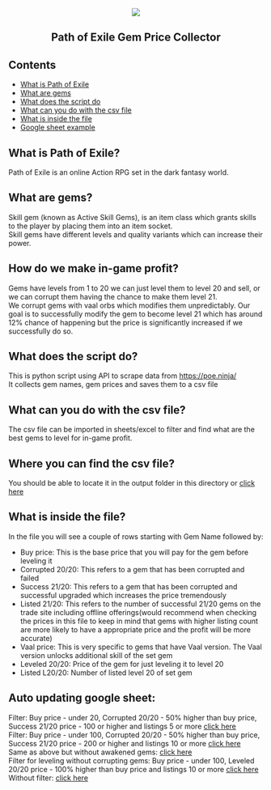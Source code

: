 <p align=center>
    <a href="https://www.pathofexile.com/" title="Path of Exile Website">
      <img align="center" src="https://web.poecdn.com/protected/image/layout/sanctumlogo.png?v=1670373174098&key=j1DUgpyrwdlKZcGWzaFxxA" />
    </a>
</p>
<h2 align="center">Path of Exile Gem Price Collector</h2>

Contents
--------

 * [What is Path of Exile](#what-is-path-of-exile)
 * [What are gems](#what-are-gems)
 * [What does the script do](#what-does-the-script-do)
 * [What can you do with the csv file](#what-can-you-do-with-the-csv-file)
 * [What is inside the file](#where-you-can-find-the-csv-file)
 * [Google sheet example](#auto-updating-google-sheet)
 

What is Path of Exile?
--------
Path of Exile is an online Action RPG set in the dark fantasy world.

What are gems?
--------
Skill gem (known as Active Skill Gems), is an item class which grants skills to the player by placing them into an item socket.\
Skill gems have different levels and quality variants which can increase their power.

How do we make in-game profit?
--------
Gems have levels from 1 to 20 we can just level them to level 20 and sell, or we can corrupt them having the chance to make them level 21.\
We corrupt gems with vaal orbs which modifies them unpredictably. Our goal is to successfully modify the gem to become level 21 which has around 12% chance of happening but the price is significantly increased if we successfully do so.

What does the script do?
--------
This is python script using API to scrape data from https://poe.ninja/ \
It collects gem names, gem prices and saves them to a csv file

What can you do with the csv file?
--------
The csv file can be imported in sheets/excel to filter and find what are the best gems to level for in-game profit.

Where you can find the csv file?
--------
You should be able to locate it in the output folder in this directory or 
[click here](https://github.com/Vyary/poe-gem-prices/blob/main/output/gems.csv)

What is inside the file?
--------
In the file you will see a couple of rows starting with Gem Name followed by:
* Buy price: This is the base price that you will pay for the gem before leveling it
* Corrupted 20/20: This refers to a gem that has been corrupted and failed
* Success 21/20: This refers to a gem that has been corrupted and successful upgraded which increases the price tremendously
* Listed 21/20: This refers to the number of successful 21/20 gems on the trade site including offline offerings(would recommend when checking the prices in this file to keep in mind that gems with higher listing count are more likely to have a appropriate price and the profit will be more accurate)
* Vaal price: This is very specific to gems that have Vaal version. The Vaal version unlocks additional skill of the set gem
* Leveled 20/20: Price of the gem for just leveling it to level 20
* Listed L20/20: Number of listed level 20 of set gem

Auto updating google sheet:
--------
Filter: Buy price - under 20, Corrupted 20/20 - 50% higher than buy price, Success 21/20 price - 100 or higher and listings 5 or more [click here](https://docs.google.com/spreadsheets/d/1qcYu22DIwEORUYuTJNnYnxS5ceQx8y6XJhVjBai_0lI/edit#gid=520131547&fvid=1990356991)\
Filter: Buy price - under 100, Corrupted 20/20 - 50% higher than buy price, Success 21/20 price - 200 or higher and listings 10 or more [click here](https://docs.google.com/spreadsheets/d/1qcYu22DIwEORUYuTJNnYnxS5ceQx8y6XJhVjBai_0lI/edit#gid=520131547&fvid=1078373684)\
Same as above but without awakened gems: [click here](https://docs.google.com/spreadsheets/d/1qcYu22DIwEORUYuTJNnYnxS5ceQx8y6XJhVjBai_0lI/edit#gid=520131547&fvid=1816347774)\
Filter for leveling without corrupting gems: Buy price - under 100, Leveled 20/20 price - 100% higher than buy price and listings 10 or more [click here](https://docs.google.com/spreadsheets/d/1qcYu22DIwEORUYuTJNnYnxS5ceQx8y6XJhVjBai_0lI/edit#gid=520131547&fvid=549113950)\
Without filter: [click here](https://docs.google.com/spreadsheets/d/1qcYu22DIwEORUYuTJNnYnxS5ceQx8y6XJhVjBai_0lI/edit#gid=520131547)
